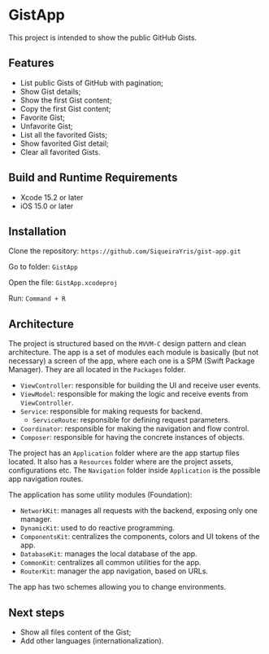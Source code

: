 # GistApp

This project is intended to show the public GitHub Gists.

## Features

- List public Gists of GitHub with pagination;
- Show Gist details;
- Show the first Gist content;
- Copy the first Gist content;
- Favorite Gist;
- Unfavorite Gist;
- List all the favorited Gists;
- Show favorited Gist detail;
- Clear all favorited Gists.

## Build and Runtime Requirements

- Xcode 15.2 or later
- iOS 15.0 or later

## Installation

Clone the repository:
`https://github.com/SiqueiraYris/gist-app.git`

Go to folder:
`GistApp`

Open the file:
`GistApp.xcodeproj`

Run:
`Command + R`

## Architecture

The project is structured based on the `MVVM-C` design pattern and clean architecture. The app is a set of modules each module is basically (but not necessary) a screen of the app, where each one is a SPM (Swift Package Manager). They are all located in the `Packages` folder.

- `ViewController`: responsible for building the UI and receive user events.
- `ViewModel`: responsible for making the logic and receive events from `ViewController`.
- `Service`: responsible for making requests for backend.
    - `ServiceRoute`: responsible for defining request parameters.
- `Coordinator`: responsible for making the navigation and flow control.
- `Composer`: responsible for having the concrete instances of objects.

The project has an `Application` folder where are the app startup files located. It also has a `Resources` folder where are the project assets, configurations etc. The `Navigation` folder inside `Application` is the possible app navigation routes.

The application has some utility modules (Foundation):
- `NetworkKit`: manages all requests with the backend, exposing only one manager.
- `DynamicKit`: used to do reactive programming.
- `ComponentsKit`: centralizes the components, colors and UI tokens of the app.
- `DatabaseKit`: manages the local database of the app.
- `CommonKit`: centralizes all common utilities for the app.
- `RouterKit`: manager the app navigation, based on URLs.

The app has two schemes allowing you to change environments.

## Next steps

- Show all files content of the Gist;
- Add other languages (internationalization).
